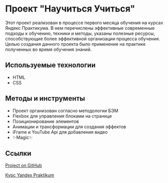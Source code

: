 # Проект "Научиться Учиться"

Этот проект реализован в процессе первого месяца обучения на курсах Яндекс Практикума. В нем перечислены эффективные современные подходы к обучению, техники и методы, указаны полезные ресурсы, способствующие более эффективной организации процесса обучения. Целью создания данного проекта было применение на практике полученных во время обучения знаний.

## Используемые технологии

- HTML
- CSS

## Методы и инструменты

- Проект организован согласно методологии БЭМ
- Flexbox для управления блоками на странице
- Позиционирование элементов
- Анимации и трансформации для создания эффектов
- iFrame и YouTube Api для добавления видео
- ✨Magic✨

## Ссылки

[Project on GitHub](https://github.com/Vitcatman/how-to-learn)

[Курс Yandex Praktikum](https://praktikum.yandex.ru/profile/web-plus/)
